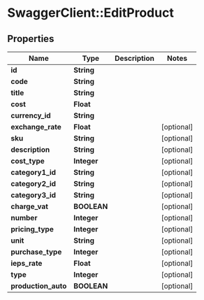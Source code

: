 # SwaggerClient::EditProduct

## Properties
Name | Type | Description | Notes
------------ | ------------- | ------------- | -------------
**id** | **String** |  | 
**code** | **String** |  | 
**title** | **String** |  | 
**cost** | **Float** |  | 
**currency_id** | **String** |  | 
**exchange_rate** | **Float** |  | [optional] 
**sku** | **String** |  | [optional] 
**description** | **String** |  | [optional] 
**cost_type** | **Integer** |  | [optional] 
**category1_id** | **String** |  | [optional] 
**category2_id** | **String** |  | [optional] 
**category3_id** | **String** |  | [optional] 
**charge_vat** | **BOOLEAN** |  | [optional] 
**number** | **Integer** |  | [optional] 
**pricing_type** | **Integer** |  | [optional] 
**unit** | **String** |  | [optional] 
**purchase_type** | **Integer** |  | [optional] 
**ieps_rate** | **Float** |  | [optional] 
**type** | **Integer** |  | [optional] 
**production_auto** | **BOOLEAN** |  | [optional] 


